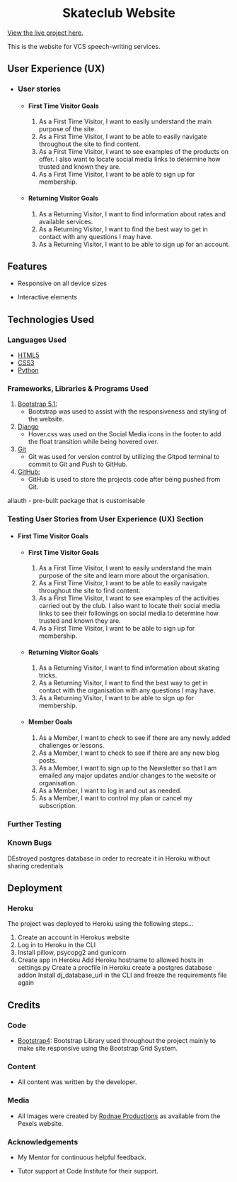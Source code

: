 <h1 align="center">Skateclub Website</h1>

[View the live project here.](https://https://django-skateclub-app.herokuapp.com/)

This is the website for VCS speech-writing services. 


## User Experience (UX)

-   ### User stories

    -   #### First Time Visitor Goals

        1. As a First Time Visitor, I want to easily understand the main purpose of the site.
        2. As a First Time Visitor, I want to be able to easily navigate throughout the site to find content.
        3. As a First Time Visitor, I want to see examples of the products on offer. I also want to locate social media links to determine how trusted and known they are.
        4. As a First Time Visitor, I want to be able to sign up for membership.


    -   #### Returning Visitor Goals

        1. As a Returning Visitor, I want to find information about rates and available services.
        2. As a Returning Visitor, I want to find the best way to get in contact with any questions I may have.
        3. As a Returning Visitor, I want to be able to sign up for an account.


## Features

-   Responsive on all device sizes

-   Interactive elements

## Technologies Used

### Languages Used

-   [HTML5](https://en.wikipedia.org/wiki/HTML5)
-   [CSS3](https://en.wikipedia.org/wiki/Cascading_Style_Sheets)
-   [Python ](https://www.python.org/)


### Frameworks, Libraries & Programs Used

1. [Bootstrap 5.1:](https://getbootstrap.com/docs/5.1/getting-started/introduction/)
    - Bootstrap was used to assist with the responsiveness and styling of the website.
1. [Django](https://www.djangoproject.com/)
    - Hover.css was used on the Social Media icons in the footer to add the float transition while being hovered over.
1. [Git](https://git-scm.com/)
    - Git was used for version control by utilizing the Gitpod terminal to commit to Git and Push to GitHub.
1. [GitHub:](https://github.com/)
    - GitHub is used to store the projects code after being pushed from Git.

allauth - pre-built package that is customisable


### Testing User Stories from User Experience (UX) Section

-   #### First Time Visitor Goals

    -   #### First Time Visitor Goals

        1. As a First Time Visitor, I want to easily understand the main purpose of the site and learn more about the organisation.
        2. As a First Time Visitor, I want to be able to easily navigate throughout the site to find content.
        3. As a First Time Visitor, I want to see examples of the activities carried out by the club. I also want to locate their social media links to see their followings on social media to determine how trusted and known they are.
        4. As a First Time Visitor, I want to be able to sign up for membership.


    -   #### Returning Visitor Goals

        1. As a Returning Visitor, I want to find information about skating tricks.
        2. As a Returning Visitor, I want to find the best way to get in contact with the organisation with any questions I may have.
        3. As a Returning Visitor, I want to be able to sign up for membership.

    -   #### Member Goals
        1. As a Member, I want to check to see if there are any newly added challenges or lessons.
        2. As a Member, I want to check to see if there are any new blog posts.
        3. As a Member, I want to sign up to the Newsletter so that I am emailed any major updates and/or changes to the website or organisation.
        4. As a Member, I want to log in and out as needed.
        5. As a Member, I want to control my plan or cancel my subscription.


### Further Testing



### Known Bugs
DEstroyed postgres database in order to recreate it in Heroku without sharing credentials


## Deployment

### Heroku

The project was deployed to Heroku using the following steps...

1. Create an account in Herokus website
2. Log in to Heroku in the CLI
3. Install pillow, psycopg2 and gunicorn
4. Create app in Heroku
Add Heroku hostname to allowed hosts in settings.py
Create a procfile 
In Heroku create a postgres database addon
Install dj_database_url in the CLI and freeze the requirements file again


## Credits

### Code


-   [Bootstrap4](https://getbootstrap.com/docs/4.4/getting-started/introduction/): Bootstrap Library used throughout the project mainly to make site responsive using the Bootstrap Grid System.


### Content

-   All content was written by the developer.

### Media

-   All Images were created by [Rodnae Productions](https://www.pexels.com/@rodnae-prod) as available from the Pexels website. 

### Acknowledgements

-   My Mentor for continuous helpful feedback.

-   Tutor support at Code Institute for their support.


